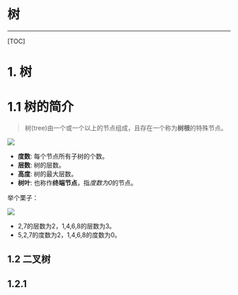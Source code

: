 树
=========================
------------

[TOC]

# 1. 树

# 1.1 树的简介

> 树(tree)由一个或一个以上的节点组成，且存在一个称为**树根**的特殊节点。

<img src = "C:\Archive\LanQiao\Lesson\Pictures\0008.png">

- **度数**: 每个节点所有子树的个数。
- **层数**: 树的层数。
- **高度**: 树的最大层数。
- **树叶**: 也称作**终端节点**，指*度数为0*的节点。

举个栗子：

<img src = "C:\Archive\LanQiao\Lesson\Pictures\0007.png">

- 2,7的层数为2，1,4,6,8的层数为3。
- 5,2,7的度数为2，1,4,6,8的度数为0。

## 1.2 二叉树

## 1.2.1 
